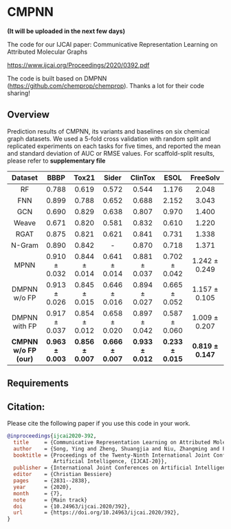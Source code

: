 # CMPNN

**(It will be uploaded in the next few days)**

The code for our IJCAI paper: Communicative Representation Learning on Attributed Molecular Graphs

https://www.ijcai.org/Proceedings/2020/0392.pdf

The code is built based on DMPNN (https://github.com/chemprop/chemprop). Thanks a lot for their code sharing!

## Overview

Prediction results of CMPNN, its variants and baselines on six chemical graph datasets. We used a 5-fold cross validation with random split and replicated experiments on each tasks for five times, and reported the mean and standard deviation of AUC or RMSE values. For scaffold-split results, please refer to **supplementary file**

|Dataset  | BBBP | Tox21 | Sider | ClinTox | ESOL | FreeSolv |
| :---: | :---: | :---: | :---: | :---: | :---: | :---: |
|RF     | 0.788 | 0.619 | 0.572 | 0.544 | 1.176 | 2.048 |
|FNN    | 0.899 | 0.788 | 0.652 | 0.688 | 2.152 | 3.043 |
|GCN    | 0.690 | 0.829 | 0.638 | 0.807 | 0.970 | 1.400 |
|Weave  | 0.671 | 0.820 | 0.581 | 0.832 | 0.610 | 1.220 |
|RGAT   | 0.875 | 0.821 | 0.621 | 0.841 | 0.731 | 1.338 |
|N-Gram | 0.890 | 0.842 |   -   | 0.870 | 0.718 | 1.371 |
|MPNN   | 0.910 &plusmn; 0.032 | 0.844 &plusmn; 0.014 | 0.641 &plusmn; 0.014 | 0.881 &plusmn; 0.037 | 0.702 &plusmn; 0.042 | 1.242 &plusmn; 0.249 |
|DMPNN w/o FP  | 0.913 &plusmn; 0.026 | 0.845 &plusmn; 0.015 | 0.646 &plusmn; 0.016 | 0.894 &plusmn; 0.027 | 0.665 &plusmn; 0.052 | 1.157 &plusmn; 0.105 |
|DMPNN with FP  | 0.917 &plusmn; 0.037 | 0.854 &plusmn; 0.012 | 0.658 &plusmn; 0.020 | 0.897 &plusmn; 0.042 | 0.587 &plusmn; 0.060 | 1.009 &plusmn; 0.207 |
|**CMPNN w/o FP (our)**  | **0.963 &plusmn; 0.003** | **0.856 &plusmn; 0.007** | **0.666 &plusmn; 0.007** | **0.933 &plusmn; 0.012** | **0.233 &plusmn; 0.015** | **0.819 &plusmn; 0.147** |

## Requirements


## Citation:

Please cite the following paper if you use this code in your work.
```bibtex
@inproceedings{ijcai2020-392,
  title     = {Communicative Representation Learning on Attributed Molecular Graphs},
  author    = {Song, Ying and Zheng, Shuangjia and Niu, Zhangming and Fu, Zhang-hua and Lu, Yutong and Yang, Yuedong},
  booktitle = {Proceedings of the Twenty-Ninth International Joint Conference on
               Artificial Intelligence, {IJCAI-20}},
  publisher = {International Joint Conferences on Artificial Intelligence Organization},             
  editor    = {Christian Bessiere}	
  pages     = {2831--2838},
  year      = {2020},
  month     = {7},
  note      = {Main track}
  doi       = {10.24963/ijcai.2020/392},
  url       = {https://doi.org/10.24963/ijcai.2020/392},
}
```
